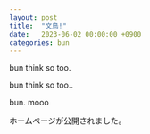 ```yaml
---
layout: post
title:  "文鳥!"
date:   2023-06-02 00:00:00 +0900
categories: bun
---
```

bun think so too.

bun think so too..

bun. mooo


ホームページが公開されました。
